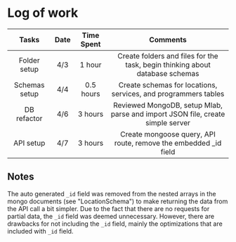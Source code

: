 # Log of work

|        Tasks         |    Date   |  Time Spent  |                            Comments                                      |
|:--------------------:|:---------:|:------------:|:------------------------------------------------------------------------:|
| Folder setup         |    4/3    |    1 hour    | Create folders and files for the task, begin thinking about database schemas |
| Schemas setup        |    4/4    |  0.5 hours   | Create schemas for locations, services, and programmers tables |
| DB refactor          |    4/6    |    3 hours   | Reviewed MongoDB, setup Mlab, parse and import JSON file, create simple server |
| API setup            |    4/7    |    3 hours   | Create mongoose query, API route, remove the embedded _id field |



## Notes
The auto generated `_id` field was removed from the nested arrays in the mongo documents (see "LocationSchema") to make returning the data from the API call a bit simpler. Due to the fact that there are no requests for partial data, the `_id` field was deemed unnecessary. However, there are drawbacks for not including the `_id` field, mainly the optimizations that are included with `_id` field. 
